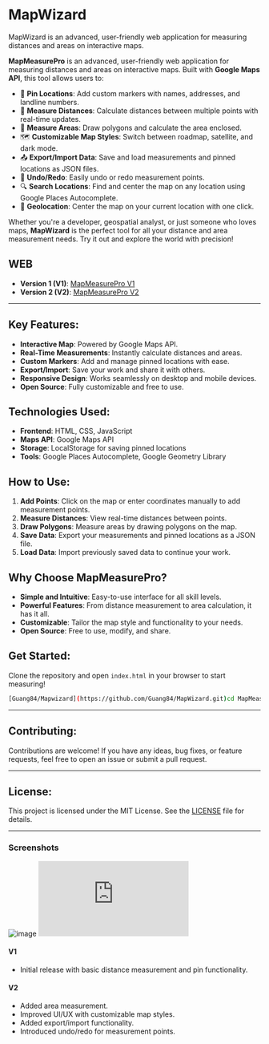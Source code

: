 # MapWizard
MapWizard is an advanced, user-friendly web application for measuring distances and areas on interactive maps.

**MapMeasurePro** is an advanced, user-friendly web application for measuring distances and areas on interactive maps. Built with **Google Maps API**, this tool allows users to:

- 📍 **Pin Locations**: Add custom markers with names, addresses, and landline numbers.
- 📏 **Measure Distances**: Calculate distances between multiple points with real-time updates.
- 📐 **Measure Areas**: Draw polygons and calculate the area enclosed.
- 🗺️ **Customizable Map Styles**: Switch between roadmap, satellite, and dark mode.
- 📤 **Export/Import Data**: Save and load measurements and pinned locations as JSON files.
- 🔄 **Undo/Redo**: Easily undo or redo measurement points.
- 🔍 **Search Locations**: Find and center the map on any location using Google Places Autocomplete.
- 📍 **Geolocation**: Center the map on your current location with one click.

Whether you're a developer, geospatial analyst, or just someone who loves maps, **MapWizard** is the perfect tool for all your distance and area measurement needs. Try it out and explore the world with precision!

## **WEB**

- **Version 1 (V1)**: [MapMeasurePro V1](https://guang84.github.io/MapWizard/AMM_V1/index.html)
- **Version 2 (V2)**: [MapMeasurePro V2](https://guang84.github.io/MapWizard/AMM_V2/index.html)

---

## **Key Features**:
- **Interactive Map**: Powered by Google Maps API.
- **Real-Time Measurements**: Instantly calculate distances and areas.
- **Custom Markers**: Add and manage pinned locations with ease.
- **Export/Import**: Save your work and share it with others.
- **Responsive Design**: Works seamlessly on desktop and mobile devices.
- **Open Source**: Fully customizable and free to use.

## **Technologies Used**:
- **Frontend**: HTML, CSS, JavaScript
- **Maps API**: Google Maps API
- **Storage**: LocalStorage for saving pinned locations
- **Tools**: Google Places Autocomplete, Google Geometry Library

## **How to Use**:
1. **Add Points**: Click on the map or enter coordinates manually to add measurement points.
2. **Measure Distances**: View real-time distances between points.
3. **Draw Polygons**: Measure areas by drawing polygons on the map.
4. **Save Data**: Export your measurements and pinned locations as a JSON file.
5. **Load Data**: Import previously saved data to continue your work.

## **Why Choose MapMeasurePro?**
- **Simple and Intuitive**: Easy-to-use interface for all skill levels.
- **Powerful Features**: From distance measurement to area calculation, it has it all.
- **Customizable**: Tailor the map style and functionality to your needs.
- **Open Source**: Free to use, modify, and share.


## **Get Started**:
Clone the repository and open `index.html` in your browser to start measuring!

```bash
[Guang84/Mapwizard](https://github.com/Guang84/MapWizard.git)cd MapMeasurePro
```

---

## **Contributing**:
Contributions are welcome! If you have any ideas, bug fixes, or feature requests, feel free to open an issue or submit a pull request.

---

## **License**:
This project is licensed under the MIT License. See the [LICENSE](LICENSE) file for details.

---

### **Screenshots**
![image](https://github.com/user-attachments/assets/9e8afc2a-b8fe-4164-92e3-72082adb6576)
![image](https://guang84.github.io/MapWizard/AMM_V1/index.html)


#### **V1**
- Initial release with basic distance measurement and pin functionality.

#### **V2**
- Added area measurement.
- Improved UI/UX with customizable map styles.
- Added export/import functionality.
- Introduced undo/redo for measurement points.
